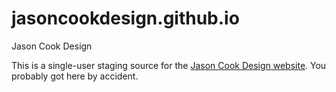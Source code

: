 # jasoncookdesign.github.io
Jason Cook Design

This is a single-user staging source for the [Jason Cook Design website](https://www.jasoncookdesign.com). You probably got here by accident.
